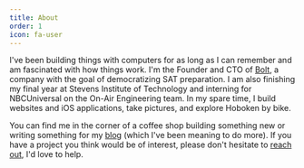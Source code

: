 ```yaml
---
title: About
order: 1
icon: fa-user
---
```

I've been building things with computers for as long as I can remember and am fascinated with how things work. I'm the Founder and CTO of [Bolt](https://www.learnwithbolt.com), a company with the goal of democratizing SAT preparation. I am also finishing my final year at Stevens Institute of Technology and interning for NBCUniversal on the On-Air Engineering team. In my spare time, I build websites and iOS applications, take pictures, and explore Hoboken by bike.

You can find me in the corner of a coffee shop building something new or writing something for my [blog](/blog.html) (which I've been meaning to do more). If you have a project you think would be of interest, please don't hesitate to [reach out](mailto:phil@fishbe.in), I'd love to help.

